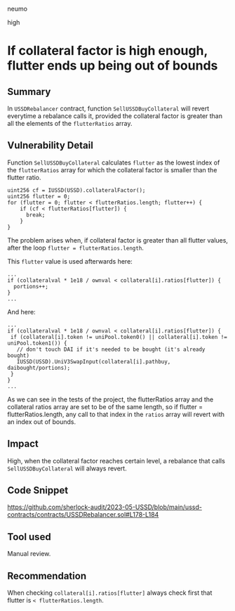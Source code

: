 neumo

high

# If collateral factor is high enough, flutter ends up being out of bounds

## Summary
In `USSDRebalancer` contract, function `SellUSSDBuyCollateral` will revert everytime a rebalance calls it, provided the collateral factor is greater than all the elements of the `flutterRatios` array.

## Vulnerability Detail
Function `SellUSSDBuyCollateral` calculates `flutter` as the lowest index of the `flutterRatios` array for which the collateral factor is smaller than the flutter ratio.
```solidity
uint256 cf = IUSSD(USSD).collateralFactor();
uint256 flutter = 0;
for (flutter = 0; flutter < flutterRatios.length; flutter++) {
	if (cf < flutterRatios[flutter]) {
	  break;
	}
}
```
The problem arises when, if collateral factor is greater than all flutter values, after the loop `flutter = flutterRatios.length`.

This `flutter` value is used afterwards here:
```solidity
...
if (collateralval * 1e18 / ownval < collateral[i].ratios[flutter]) {
  portions++;
}
...
```
 And here:
 ```solidity
...
if (collateralval * 1e18 / ownval < collateral[i].ratios[flutter]) {
  if (collateral[i].token != uniPool.token0() || collateral[i].token != uniPool.token1()) {
	// don't touch DAI if it's needed to be bought (it's already bought)
	IUSSD(USSD).UniV3SwapInput(collateral[i].pathbuy, daibought/portions);
  }
}
...
```

As we can see in the tests of the project, the flutterRatios array and the collateral ratios array are set to be of the same length, so if flutter = flutterRatios.length, any call to that index in the `ratios` array will revert with an index out of bounds.

## Impact
High, when the collateral factor reaches certain level, a rebalance that calls `SellUSSDBuyCollateral` will always revert.

## Code Snippet
https://github.com/sherlock-audit/2023-05-USSD/blob/main/ussd-contracts/contracts/USSDRebalancer.sol#L178-L184

## Tool used
Manual review.


## Recommendation
When checking `collateral[i].ratios[flutter]` always check first that flutter is `< flutterRatios.length`.
